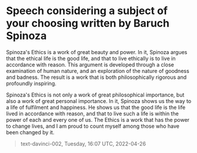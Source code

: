 # Speech considering a subject of your choosing written by Baruch Spinoza



Spinoza's Ethics is a work of great beauty and power. In it, Spinoza argues that the ethical life is the good life, and that to live ethically is to live in accordance with reason. This argument is developed through a close examination of human nature, and an exploration of the nature of goodness and badness. The result is a work that is both philosophically rigorous and profoundly inspiring.

 Spinoza's Ethics is not only a work of great philosophical importance, but also a work of great personal importance. In it, Spinoza shows us the way to a life of fulfilment and happiness. He shows us that the good life is the life lived in accordance with reason, and that to live such a life is within the power of each and every one of us. The Ethics is a work that has the power to change lives, and I am proud to count myself among those who have been changed by it.

> text-davinci-002, Tuesday, 16:07 UTC, 2022-04-26

